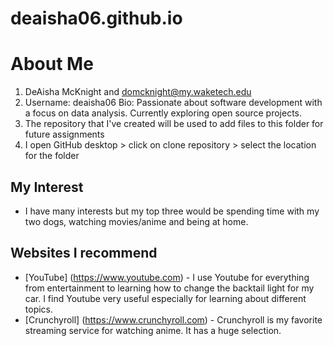 # deaisha06.github.io
# About Me
1. DeAisha McKnight and domcknight@my.waketech.edu
2. Username: deaisha06 Bio: Passionate about software development with a focus on data analysis. Currently exploring open source projects.
3. The repository that I've created will be used to add files to this folder for future assignments 
4. I open GitHub desktop > click on clone repository > select the location for the folder
## My Interest
-  I have many interests but my top three would be spending time with my two dogs, watching movies/anime and being at home.
## Websites I recommend
-  [YouTube] (https://www.youtube.com) - I use Youtube for everything from entertainment to learning how to change the backtail light for my car. I find Youtube very useful especially for learning about different topics.
-  [Crunchyroll] (https://www.crunchyroll.com) - Crunchyroll is my favorite streaming service for watching anime. It has a huge selection.

